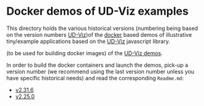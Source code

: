 # Docker demos of UD-Viz examples

This directory holds the various historical versions (numbering being
based on the version numbers [UD-Viz](https://github.com/VCityTeam/UD-Viz))of the [docker](https://www.docker.com/) based demos of illustrative
tiny/example applications based on the 
[UD-Viz](https://github.com/VCityTeam/UD-Viz) javascript library.

(to be used for building docker
images) of the [UD-Viz demos](https://github.com/VCityTeam/UD-Viz-demo).

In order to build the docker containers and launch the demos, pick-up
a version number  (we recommend using the last version number unless
you have specific historical needs) and read the corresponding `Readme.md`:

- [v2.31.6](v2.31.6/Readme.md)
- [v2.25.0](v2.25.0/Readme.md)
 
